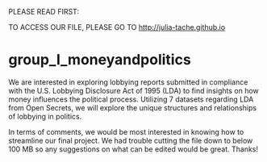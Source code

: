 PLEASE READ FIRST: 

TO ACCESS OUR FILE, PLEASE GO TO http://julia-tache.github.io 

# group_I_moneyandpolitics

We are interested in exploring lobbying reports submitted in compliance with the U.S. Lobbying Disclosure Act of 1995 (LDA) to find insights on how money influences the political process. Utilizing 7 datasets regarding LDA from Open Secrets, we will explore the unique structures and relationships of lobbying in politics. 

In terms of comments, we would be most interested in knowing how to streamline our final project. We had trouble cutting the file down to below 100 MB so any suggestions on what can be edited would be great. Thanks!
